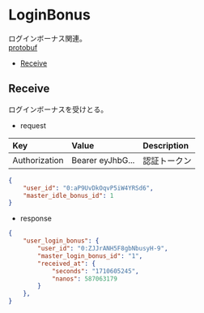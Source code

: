 # LoginBonus
ログインボーナス関連。  
[protobuf](https://github.com/game-core/gc-server/tree/main/docs/proto/api/game/loginBonus)  

- [Receive](https://github.com/game-core/gc-server/blob/main/docs/md/function/api/loginBonus.md#Receive)

## Receive
ログインボーナスを受けとる。
- request

| Key | Value | Description |
| :--- | :--- | :--- |
| Authorization | Bearer eyJhbG... | 認証トークン |

```json
{
    "user_id": "0:aP9UvDkOqvP5iW4YRSd6",
    "master_idle_bonus_id": 1
}
```
- response
```json
{
    "user_login_bonus": {
        "user_id": "0:ZJJrANH5F8gbNbusyH-9",
        "master_login_bonus_id": "1",
        "received_at": {
            "seconds": "1710605245",
            "nanos": 587063179
        }
    },
}
```

